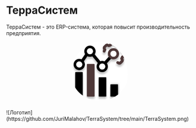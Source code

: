 # ТерраСистем

ТерраСистем - это ERP-система, которая повысит производительность предприятия.

<div align="center">
    <img src="https://github.com/JuriMalahov/TerraSystem/blob/main/TerraSystem.png" alt="TerraSystem-logo" width="30%"  style="border-radius: 50%; padding-bottom: 20px"/>
</div>
![Логотип](https://github.com/JuriMalahov/TerraSystem/tree/main/TerraSystem.png)

